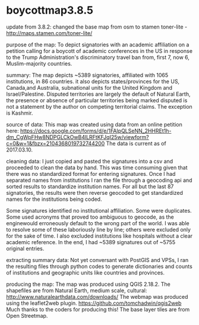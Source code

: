 # boycottmap3.8.5
update from 3.8.2:
changed the base map from osm to stamen toner-lite - http://maps.stamen.com/toner-lite/

purpose of the map: To depict signatories with an academic affiliation on a petition calling for a boycott of academic conferences in the US in response to the Trump Administration's discriminatory travel ban from, first 7, now 6, Muslim-majority countries.

summary: The map depicts ~5389 signatories, affiliated with 1065 institutions, in 86 countries. it also depicts states/provinces for the US, Canada,and Australia, subnational units for the United Kingdom and Israel/Palestine. Disputed territories are largely the default of Natural Earth, the presence or absence of particular territories being marked disputed is not a statement by the author on competing territorial claims. The exception is Kashmir.

source of data: This map was created using data from an online petition here: https://docs.google.com/forms/d/e/1FAIpQLSeNN_2HHREt1h-dm_CgWpFHw8NDPGLCkOwB4lLRFtKFJqI25w/viewform?c=0&w=1&fbzx=2104368019732744200 The data is current as of 2017.03.10.

cleaning data: I just copied and pasted the signatures into a csv and proceeded to clean the data by hand. This was time consuming given that there was no standardized format for entering signatures. Once I had separated names from institutions I ran the file through a geocoding api and sorted results to standardize institution names. For all but the last 87 signatories, the results were then reverse geocoded to get standardized names for the institutions being coded.

Some signatures identified no institutional affiliation. Some were duplicates. Some used acronyms that proved too ambiguous to geocode, as the enginewould erroneously default to the wrong part of the world. I was able to resolve some of these laboriously line by line; others were excluded only for the sake of time. I also excluded institutions like hospitals without a clear academic reference. In the end, I had ~5389 signatures out of ~5755 original entries.

extracting summary data: Not yet conversant with PostGIS and VPSs, I ran the resulting files through python codes to generate dictionaries and counts of institutions and geographic units like countries and provinces.

producing the map: The map was produced using QGIS 2.18.2. The shapefiles are from Natural Earth, medium scale, cultural: http://www.naturalearthdata.com/downloads/ The webmap was produced using the leaflet2web plugin. https://github.com/tomchadwin/qgis2web Much thanks to the coders for producing this! The base layer tiles are from Open Streetmap.
